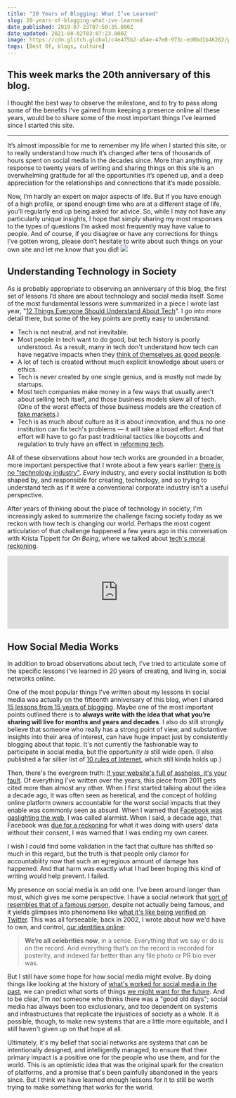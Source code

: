 ```yaml
---
title: "20 Years of Blogging: What I’ve Learned"
slug: 20-years-of-blogging-what-ive-learned
date_published: 2019-07-23T07:50:35.000Z
date_updated: 2021-08-02T03:07:23.000Z
image: https://cdn.glitch.global/c4e475b2-a54e-47e0-973c-ed0bd1b46262/pawel-czerwinski-not-jupiter.jpeg?v=1669585679659
tags: [Best Of, blogs, culture]
---
```


## This week marks the 20th anniversary of this blog. 

I thought the best way to observe the milestone, and to try to pass along some of the benefits I’ve gained from keeping a presence online all these years, would be to share some of the most important things I’ve learned since I started this site.

---

It’s almost impossible for me to remember my life when I started this site, or to really understand how much it’s changed after tens of thousands of hours spent on social media in the decades since. More than anything, my response to twenty years of writing and sharing things on this site is an overwhelming gratitude for all the opportunities it’s opened up, and a deep appreciation for the relationships and connections that it’s made possible.

Now, I’m hardly an expert on major aspects of life. But If you have enough of a high profile, or spend enough time who are at a different stage of life, you’ll regularly end up being asked for advice. So, while I may not have any particularly unique insights, I hope that simply sharing my most responses to the types of questions I’m asked most frequently may have value to people. And of course, if you disagree or have any corrections for things I’ve gotten wrong, please don’t hesitate to write about such things on your own site and let me know that you did!
![](https://cdn.glitch.global/c4e475b2-a54e-47e0-973c-ed0bd1b46262/orange-bar-1.jpeg?v=1669585755257)

## Understanding Technology in Society

As is probably appropriate to observing an anniversary of this blog, the first set of lessons I’d share are about technology and social media itself. Some of the most fundamental lessons were summarized in a piece I wrote last year, "[12 Things Everyone Should Understand About Tech](/2018/04/07/12-things-everyone-should-understand-about-tech/)". I go into more detail there, but some of the key points are pretty easy to understand:

- Tech is not neutral, and not inevitable.
- Most people in tech want to do good, but tech history is poorly understood. As a result, many in tech don't understand how tech can have negative impacts when they [think of themselves as good people](https://medium.com/humane-tech/i-thought-we-re-the-good-guys-852ff9ebd246).
- A lot of tech is created without much explicit knowledge about users or ethics.
- Tech is never created by one single genius, and is mostly not made by startups.
- Most tech companies make money in a few ways that usually aren't about selling tech itself, and those business models skew all of tech. (One of the worst effects of those business models are the creation of [fake markets](https://medium.com/humane-tech/tech-and-the-fake-market-tactic-8bd386e3d382).)
- Tech is as much about culture as it is about innovation, and thus no one institution can fix tech's problems — it will take a broad effort. And that effort will have to go far past traditional tactics like boycotts and regulation to truly have an effect in [reforming tech](/2016/10/06/how_do_we_reform_tech/).

All of these observations about how tech works are grounded in a broader, more important perspective that I wrote about a few years earlier: [there is no "technology industry"](/2016/08/19/there_is_no_technology_industry/). *Every* industry, and every social institution is both shaped by, and responsible for creating, technology, and so trying to understand tech as if it were a conventional corporate industry isn't a useful perspective.

After years of thinking about the place of technology in society, I'm increasingly asked to summarize the challenge facing society today as we reckon with how tech is changing our world. Perhaps the most cogent articulation of that challenge happened a few years ago in this conversation with Krista Tippett for *On Being*, where we talked about [tech's moral reckoning](/2017/01/15/on_being_and_techs_moral_reckoning/).

<iframe width="100%" height="166" scrolling="no" frameborder="no" src="https://w.soundcloud.com/player/?url=https%3A//api.soundcloud.com/tracks/302376062&amp;color=00acd6"></iframe>

## How Social Media Works

In addition to broad observations about tech, I've tried to articulate some of the specific lessons I've learned in 20 years of creating, and living in, social networks online.

One of the most popular things I've written about my lessons in social media was actually on the fifteenth anniversary of this blog, when I shared [15 lessons from 15 years of blogging](/2014/09/25/15_lessons_from_15_years_of_blogging/). Maybe one of the most important points outlined there is to **always write with the idea that what you’re sharing will live for months and years and decades**. I also do still strongly believe that someone who really has a strong point of view, and substantive insights into their area of interest, can have huge impact just by consistently blogging about that topic. It's not currently the fashionable way to participate in social media, but the opportunity *is* still wide open. (I also published a far sillier list of [10 rules of Internet](/2013/07/17/rules_of_internet/), which still kinda holds up.)

Then, there's the evergreen truth: [If your website's full of assholes, it's your fault](/2011/07/20/if_your_websites_full_of_assholes_its_your_fault-2/). Of everything I've written over the years, this piece from 2011 gets cited more than almost any other. When I first started talking about the idea a decade ago, it was often seen as heretical, and the concept of holding online platform owners accountable for the worst social impacts that they enable was commonly seen as absurd. When I warned that [Facebook was gaslighting the web](/2011/11/21/facebook_is_gaslighting_the_web/), I was called alarmist. When I said, a decade ago, that Facebook was [due for a reckoning](/2010/09/13/the_facebook_reckoning-2010/) for what it was doing with users' data without their consent, I was warned that I was ending my own career.

I wish I could find some validation in the fact that culture has shifted so much in this regard, but the truth is that people only clamor for accountability now that such an egregious amount of damage has happened. And that harm was exactly what I had been hoping this kind of writing would help prevent. I failed.

My presence on social media is an odd one. I've been around longer than most, which gives me some perspective. I have a social network that [sort of resembles that of a famous person](/2015/05/24/nobody_famous/), despite not actually being famous, and it yields glimpses into phenomena like [what it's like being verified on Twitter](/2013/03/01/what_its_like_being_verified_on_twitter/). This was all forseeable; back in 2002, I wrote about how we'd have to own, and control, [our identities online](/2002/12/16/privacy_through/):

> ****We’re all celebrities now****, in a sense. Everything that we say or do is on the record. And everything that’s on the record is recorded for posterity, and indexed far better than any file photo or PR bio ever was.

But I still have some hope for how social media might evolve. By doing things like looking at the history of [what's worked for social media in the past](/2016/08/08/the-lost-infrastructure-of-social-media/), we can predict what sorts of things [we might want for the future](/2018/03/22/he-missing-building-blocks-of-the-web/). And to be clear, I'm *not* someone who thinks there was a "good old days"; social media has always been too exclusionary, and too dependent on systems and infrastructures that replicate the injustices of society as a whole. It *is* possible, though, to make new systems that are a little more equitable, and I still haven't given up on that hope at all.

Ultimately, it's my belief that social networks are systems that can be intentionally designed, and intelligently managed, to ensure that their primary impact is a positive one for the people who use them, and for the world. This is an optimistic idea that was the original spark for the creation of platforms, and a promise that's been painfully abandoned in the years since. But I think we have learned enough lessons for it to still be worth trying to make something that works for the world.
